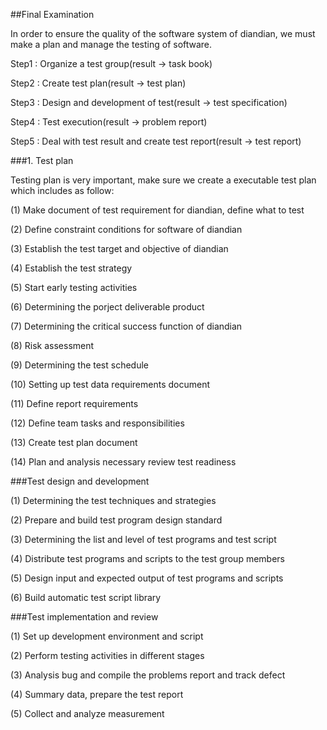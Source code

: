 ##Final Examination

In order to  ensure the quality of the software system of diandian, we must make a plan and manage the testing of software.

Step1 : Organize a test group(result ->  task book)

Step2 : Create test plan(result ->  test plan)

Step3 : Design and development of test(result -> test specification)

Step4 : Test execution(result -> problem report)

Step5 : Deal with test result and create test report(result -> test report)

###1. Test plan

Testing plan is very important, make sure we create a executable test plan which includes as follow:

(1) Make document of test requirement for diandian, define what to test

(2) Define constraint conditions for software of diandian

(3) Establish the test target and objective of diandian

(4) Establish the test strategy

(5) Start early testing activities

(6) Determining the porject deliverable product

(7) Determining the critical success function of diandian

(8) Risk assessment

(9) Determining the test schedule

(10) Setting up test data requirements document

(11) Define report requirements

(12) Define team tasks and responsibilities
 
(13) Create test plan document
 
(14) Plan and analysis necessary review test readiness

###Test design and development

(1) Determining the test techniques and strategies

(2) Prepare and build test program design standard

(3) Determining the list and level of test programs and test script

(4) Distribute test programs and scripts to the test group members

(5) Design input and expected output of test programs and scripts

(6) Build automatic test script library

###Test implementation and review

(1) Set up development environment and script

(2) Perform testing activities in different stages

(3) Analysis bug and compile the problems report and track defect

(4) Summary data, prepare the test report

(5) Collect and analyze measurement


